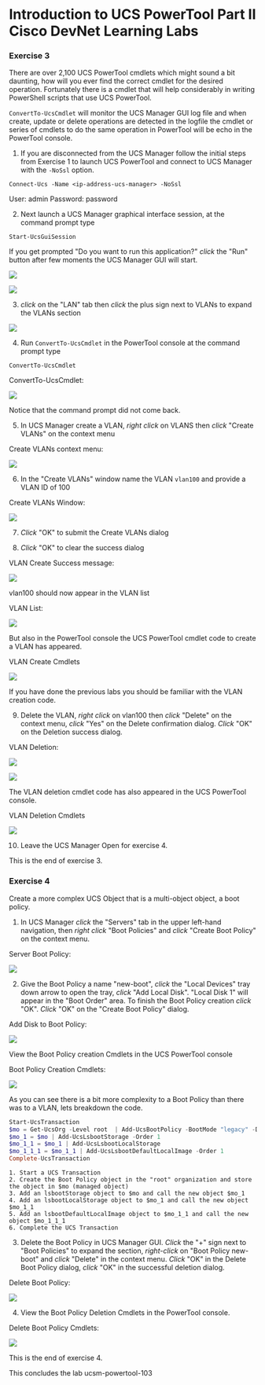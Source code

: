 # Introduction to UCS PowerTool Part II Cisco DevNet Learning Labs

### Exercise 3
There are over 2,100 UCS PowerTool cmdlets which might sound a bit daunting, how will you ever find the correct cmdlet for the desired operation. Fortunately there is a cmdlet that will help considerably in writing PowerShell scripts that use UCS PowerTool.

`ConvertTo-UcsCmdlet` will monitor the UCS Manager GUI log file and when create, update or delete operations are detected in the logfile the cmdlet or series of cmdlets to do the same operation in PowerTool will be echo in the PowerTool console.

  1. If you are disconnected from the UCS Manager follow the initial steps from Exercise 1 to launch UCS PowerTool and connect to UCS Manager with the `-NoSsl` option.

  `Connect-Ucs -Name <ip-address-ucs-manager> -NoSsl`

  User: admin
  Password: password

  2. Next launch a UCS Manager graphical interface session, at the command prompt type

  `Start-UcsGuiSession`

  If you get prompted "Do you want to run this application?" *click* the "Run" button after few moments the UCS Manager GUI will start.

  ![](/posts/files/ucsm-powertool-103/assets/images/ucsm-powertool-103-08.jpg)

  ![](/posts/files/ucsm-powertool-103/assets/images/ucsm-powertool-103-09.jpg)

  3. *click* on the "LAN" tab then *click* the plus sign next to VLANs to expand the VLANs section

  ![](/posts/files/ucsm-powertool-103/assets/images/ucsm-powertool-103-10.jpg)

  4. Run `ConvertTo-UcsCmdlet` in the PowerTool console at the command prompt type

  `ConvertTo-UcsCmdlet`

  ConvertTo-UcsCmdlet:

  ![](/posts/files/ucsm-powertool-103/assets/images/ucsm-powertool-103-11.jpg)

  Notice that the command prompt did not come back.

  5. In UCS Manager create a VLAN, *right click* on VLANS then *click* "Create VLANs" on the context menu

  Create VLANs context menu:

  ![](/posts/files/ucsm-powertool-103/assets/images/ucsm-powertool-103-12.jpg)

  6. In the "Create VLANs" window name the VLAN `vlan100` and provide a VLAN ID of 100

  Create VLANs Window:

  ![](/posts/files/ucsm-powertool-103/assets/images/ucsm-powertool-103-13.jpg)

  7. *Click* "OK" to submit the Create VLANs dialog

  8. *Click* "OK" to clear the success dialog

  VLAN Create Success message:

  ![](/posts/files/ucsm-powertool-103/assets/images/ucsm-powertool-103-14.jpg)

  vlan100 should now appear in the VLAN list

  VLAN List:

  ![](/posts/files/ucsm-powertool-103/assets/images/ucsm-powertool-103-15.jpg)

  But also in the PowerTool console the UCS PowerTool cmdlet code to create a VLAN has appeared.

  VLAN Create Cmdlets

  ![](/posts/files/ucsm-powertool-103/assets/images/ucsm-powertool-103-16.jpg)

  If you have done the previous labs you should be familiar with the VLAN creation code.

  9. Delete the VLAN, *right click* on vlan100 then *click* "Delete" on the context menu, *click* "Yes" on the Delete confirmation dialog. *Click* "OK" on the Deletion success dialog.

  VLAN Deletion:

  ![](/posts/files/ucsm-powertool-103/assets/images/ucsm-powertool-103-17.jpg)

  ![](/posts/files/ucsm-powertool-103/assets/images/ucsm-powertool-103-18.jpg)

  The VLAN deletion cmdlet code has also appeared in the UCS PowerTool console.

  VLAN Deletion Cmdlets

  ![](/posts/files/ucsm-powertool-103/assets/images/ucsm-powertool-103-19.jpg)

  10. Leave the UCS Manager Open for exercise 4.

  This is the end of exercise 3.

### Exercise 4
Create a more complex UCS Object that is a multi-object object, a boot policy.

  1. In UCS Manager *click* the "Servers" tab in the upper left-hand navigation, then *right click* "Boot Policies" and *click* "Create Boot Policy" on the context menu.

  Server Boot Policy:

  ![](/posts/files/ucsm-powertool-103/assets/images/ucsm-powertool-103-20.jpg)

  2. Give the Boot Policy a name "new-boot", *click* the "Local Devices" tray down arrow to open the tray, *click* "Add Local Disk". "Local Disk 1" will appear in the "Boot Order" area. To finish the Boot Policy creation *click* "OK". *Click* "OK" on the "Create Boot Policy" dialog.

  Add Disk to Boot Policy:

  ![](/posts/files/ucsm-powertool-103/assets/images/ucsm-powertool-103-21.jpg)

  View the Boot Policy creation Cmdlets in the UCS PowerTool console

  Boot Policy Creation Cmdlets:

  ![](/posts/files/ucsm-powertool-103/assets/images/ucsm-powertool-103-22.jpg)

  As you can see there is a bit more complexity to a Boot Policy than there was to a VLAN, lets breakdown the code.

  ```PowerShell
  Start-UcsTransaction
  $mo = Get-UcsOrg -Level root  | Add-UcsBootPolicy -BootMode "legacy" -Descr "" -EnforceVnicName "yes" -Name "new-boot" -PolicyOwner "local" -RebootOnUpdate "no"
  $mo_1 = $mo | Add-UcsLsbootStorage -Order 1
  $mo_1_1 = $mo_1 | Add-UcsLsbootLocalStorage
  $mo_1_1_1 = $mo_1_1 | Add-UcsLsbootDefaultLocalImage -Order 1
  Complete-UcsTransaction
  ```
    1. Start a UCS Transaction
    2. Create the Boot Policy object in the "root" organization and store the object in $mo (managed object)
    3. Add an lsbootStorage object to $mo and call the new object $mo_1
    4. Add an lsbootLocalStorage object to $mo_1 and call the new object $mo_1_1
    5. Add an lsbootDefaultLocalImage object to $mo_1_1 and call the new object $mo_1_1_1
    6. Complete the UCS Transaction

  3. Delete the Boot Policy in UCS Manager GUI. *Click* the "+" sign next to "Boot Policies" to expand the section, *right-click* on "Boot Policy new-boot" and *click* "Delete" in the context menu. *Click* "OK" in the Delete Boot Policy dialog, *click* "OK" in the successful deletion dialog.

  Delete Boot Policy:

  ![](/posts/files/ucsm-powertool-103/assets/images/ucsm-powertool-103-23.jpg)

  4. View the Boot Policy Deletion Cmdlets in the PowerTool console.

  Delete Boot Policy Cmdlets:

  ![](/posts/files/ucsm-powertool-103/assets/images/ucsm-powertool-103-24.jpg)

  This is the end of exercise 4.

This concludes the lab ucsm-powertool-103
